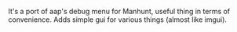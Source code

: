 It's a port of aap's debug menu for Manhunt, useful thing in terms of convenience. Adds simple gui for various things (almost like imgui).